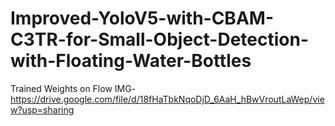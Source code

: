 # Improved-YoloV5-with-CBAM-C3TR-for-Small-Object-Detection-with-Floating-Water-Bottles

Trained Weights on Flow IMG- https://drive.google.com/file/d/18fHaTbkNqoDjD_6AaH_hBwVroutLaWep/view?usp=sharing
